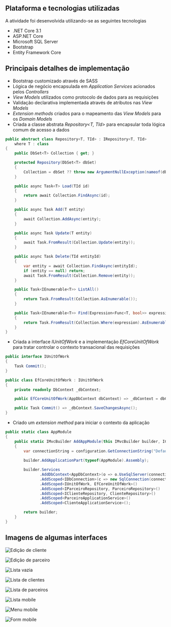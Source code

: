 ## Plataforma e tecnologias utilizadas

A atividade foi desenvolvida utilizando-se as seguintes tecnologias

- .NET Core 3.1
- ASP.NET Core
- Microsoft SQL Server
- Bootstrap
- Entity Framework Core

## Principais detalhes de implementação

- Bootstrap customizado através de SASS
- Lógica de negócio encapsulada em _Application Services_ acionados pelos _Controllers_
- _View Models_ utilizados como protocolo de dados para as requisições
- Validação declarativa implementada através de atributos nas _View Models_
- _Extension methods_ criados para o mapeamento das _View Models_ para os _Domain Models_
- Criada a classe abstrata _Repository<T, TId>_ para encapsular toda lógica comum de acesso a dados
```c#
public abstract class Repository<T, TId> : IRepository<T, TId> 
    where T : class
{
    public DbSet<T> Collection { get; }

    protected Repository(DbSet<T> dbSet)
    {
        Collection = dbSet ?? throw new ArgumentNullException(nameof(dbSet));
    }

    public async Task<T> Load(TId id)
    {
        return await Collection.FindAsync(id);
    }

    public async Task Add(T entity)
    {
        await Collection.AddAsync(entity);
    }

    public async Task Update(T entity)
    {
        await Task.FromResult(Collection.Update(entity));
    }

    public async Task Delete(TId entityId)
    {
        var entity = await Collection.FindAsync(entityId);
        if (entity == null) return;
        await Task.FromResult(Collection.Remove(entity));
    }

    public Task<IEnumerable<T>> ListAll()
    {
        return Task.FromResult(Collection.AsEnumerable());
    }

    public Task<IEnumerable<T>> Find(Expression<Func<T, bool>> expression)
    {
        return Task.FromResult(Collection.Where(expression).AsEnumerable());
    }
}
```
- Criada a interface _IUnitOfWork_ e a implementação _EfCoreUnitOfWork_ para tratar controlar o contexto transacional das requisições
```c#
public interface IUnitOfWork
{
    Task Commit();
}

public class EfCoreUnitOfWork : IUnitOfWork
{
    private readonly DbContext _dbContext;

    public EfCoreUnitOfWork(AppDbContext dbContext) => _dbContext = dbContext;

    public Task Commit() => _dbContext.SaveChangesAsync();
}
```
- Criado um _extension method_ para iniciar o contexto da aplicação
```c#
public static class AppModule
{
	public static IMvcBuilder AddAppModule(this IMvcBuilder builder, IConfiguration configuration)
	{
		var connectionString = configuration.GetConnectionString("DefaultConnection");
		
		builder.AddApplicationPart(typeof(AppModule).Assembly);

		builder.Services
			   .AddDbContext<AppDbContext>(o => o.UseSqlServer(connectionString))
			   .AddScoped<IDbConnection>(c => new SqlConnection(connectionString))
			   .AddScoped<IUnitOfWork, EfCoreUnitOfWork>()
			   .AddScoped<IParceiroRepository, ParceiroRepository>()
			   .AddScoped<IClienteRepository, ClienteRepository>()
			   .AddScoped<ParceiroApplicationService>()
			   .AddScoped<ClienteApplicationService>();

		return builder;
	}
}
```

## Imagens de algumas interfaces

![Edição de cliente](https://github.com/r-penha/envelhecer-bem/blob/master/docs/images/edicao_cliente.png)

![Edição de parceiro](https://github.com/r-penha/envelhecer-bem/blob/master/docs/images/edicao_parceiro.png)

![Lista vazia](https://github.com/r-penha/envelhecer-bem/blob/master/docs/images/lista_clientes_vazia.png)

![Lista de clientes](https://github.com/r-penha/envelhecer-bem/blob/master/docs/images/listagem_cliente.png)

![Lista de parceiros](https://github.com/r-penha/envelhecer-bem/blob/master/docs/images/listagem_parceiros.png)

![Lista mobile](https://github.com/r-penha/envelhecer-bem/blob/master/docs/images/lista_parceiros_mobile.png)

![Menu mobile](https://github.com/r-penha/envelhecer-bem/blob/master/docs/images/lista_parceiros_menu_mobile.png)

![Form mobile](https://github.com/r-penha/envelhecer-bem/blob/master/docs/images/registro_parceiro_mobile.png)
